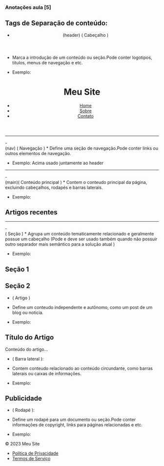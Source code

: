 ### Anotações aula [5]

## Tags de Separação de conteúdo:

- <header> (header) ( Cabeçalho )
* Marca a introdução de um conteúdo ou seção.Pode conter logotipos, titulos, menus de navegação e etc.

* Exemplo: 
<header>
  <h1>Meu Site</h1>
  <nav>
    <ul>
      <li><a href="#">Home</a></li>
      <li><a href="#">Sobre</a></li>
      <li><a href="#">Contato</a></li>
    </ul>
  </nav>
</header>

<hr>
- <nav> (nav) ( Navegação )
* Define uma seção de navegação.Pode conter links ou outros elementos de navegação.<br>

* Exemplo:
Acima usado juntamente ao header

<hr>
- <main> (main)( Conteúdo principal )
* Contem o conteudo principal da página, excluindo cabeçalhos, rodapés e barras laterais.

* Exemplo: 
<main>
<h2> Artigos recentes </h2>
<!-- Conteúdo princiapl da página -->
</main>

<hr>
- <section> ( Seção )
* Agrupa um conteúdo tematicamente relacionado e geralmente possue um cabeçalho (Pode e deve ser usado também quando não possuir outro separador mais semântico para a solução atual )

* Exemplo:
<section>
  <h2>Seção 1</h2>
  <!-- Conteúdo relacionado à Seção 1 -->
</section>

<section>
  <h2>Seção 2</h2>
  <!-- Conteúdo relacionado à Seção 2 -->
</section>

- <article> ( Artigo )
* Define um conteudo independente e autônomo, como um post de um blog ou noticia.

* Exemplo:
<article>
  <h2>Título do Artigo</h2>
  <p>Conteúdo do artigo...</p>
</article>

- <aside> ( Barra lateral ):
* Contem conteudo relacionado ao conteúdo circundante, como barras laterais ou caixas de informações.

* Exemplo:
<aside>
  <h2>Publicidade</h2>
  <!-- Conteúdo da barra lateral -->
</aside>


- <footer> ( Rodapé ):
* Define um rodapé para um documento ou seção.Pode conter informações de copyright, links para páginas relacionadas e etc.

* Exemplo:
<footer>
  <p>&copy; 2023 Meu Site</p>
  <nav>
    <ul>
      <li><a href="#">Política de Privacidade</a></li>
      <li><a href="#">Termos de Serviço</a></li>
    </ul>
  </nav>
</footer>

